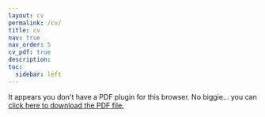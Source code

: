 ```yaml
---
layout: cv
permalink: /cv/
title: cv
nav: true
nav_order: 5
cv_pdf: true
description:
toc:
  sidebar: left
---
```


<object data="../assets/pdf/cv.pdf" type="application/pdf" width="100%" height="800px">
    <p>It appears you don't have a PDF plugin for this browser. No biggie... you can <a href="../assets/pdf/cv.pdf">click here to download the PDF file.</a></p>
</object>
